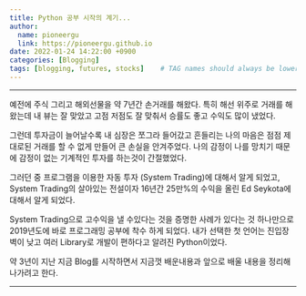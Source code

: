 ```yaml
---
title: Python 공부 시작의 계기...
author:
  name: pioneergu
  link: https://pioneergu.github.io
date: 2022-01-24 14:22:00 +0900
categories: [Blogging]
tags: [blogging, futures, stocks]    # TAG names should always be lowercase
---
```


---

예전에 주식 그리고 해외선물을 약 7년간 손거래를 해왔다.
특히 해선 위주로 거래를 해 왔는데 내 뷰는 잘 맞았고 고점 저점도 잘 맞춰서 승률도 좋고 수익도 많이 냈었다.

그런데 투자금이 늘어날수록 내 심장은 쪼그라 들어갔고 흔들리는 나의 마음은 점점 제대로된 거래를 할 수 없게 만들어 큰 손실을 안겨주었다.
나의 감정이 나를 망치기 때문에 감정이 없는 기계적인 투자를 하는것이 간절했었다.

그러던 중 프로그램을 이용한 자동 투자 (System Trading)에 대해서 알게 되었고,
System Trading의 살아있는 전설이자 16년간 25만%의 수익을 올린 Ed Seykota에 대해서 알게 되었다.

System Trading으로 고수익을 낼 수있다는 것을 증명한 사례가 있다는 것 하나만으로
2019년도에 바로 프로그래밍 공부에 착수 하게 되었다.
내가 선택한 첫 언어는 진입장벽이 낮고 여러 Library로 개발이 편하다고 알려진 Python이었다.

약 3년이 지난 지금 Blog를 시작하면서 지금껏 배운내용과 앞으로 배울 내용을 정리해 나가려고 한다.

---
